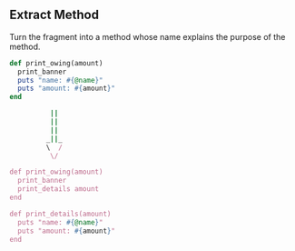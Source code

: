 ## Extract Method
Turn the fragment into a method whose name explains the purpose of the method.

```ruby
def print_owing(amount)
  print_banner
  puts "name: #{@name}"
  puts "amount: #{amount}"
end

          ||
          ||
          ||
         _||_
         \  /
          \/

def print_owing(amount)
  print_banner
  print_details amount
end

def print_details(amount)
  puts "name: #{@name}"
  puts "amount: #{amount}"
end
```
